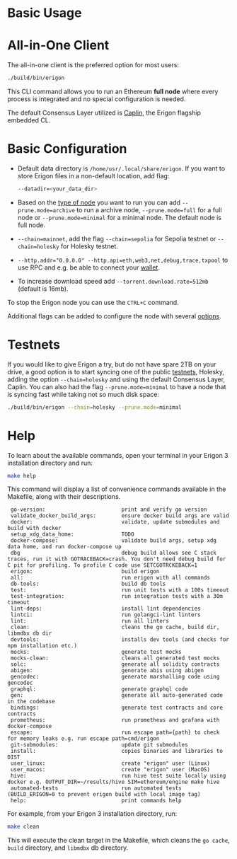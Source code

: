 # Basic Usage

# All-in-One Client

The all-in-one client is the preferred option for most users:

```bash
./build/bin/erigon
```

This CLI command allows you to run an Ethereum **full node** where every process is integrated and no special configuration is needed.

The default Consensus Layer utilized is [Caplin](./advanced/caplin.md), the Erigon flagship embedded CL.

# Basic Configuration​

* Default data directory is `/home/usr/.local/share/erigon`. If you want to store Erigon files in a non-default location, add flag:

    ```bash
    --datadir=<your_data_dir>
    ```

* Based on the [type of node](basic/node.md) you want to run you can add ```--prune.mode=archive``` to run a archive node, ```--prune.mode=full``` for a full node or ```--prune.mode=minimal``` for a minimal node.
The default node is full node.
* ```--chain=mainnet```, add the flag `--chain=sepolia` for Sepolia testnet or `--chain=holesky` for Holesky testnet.
* ```--http.addr="0.0.0.0" --http.api=eth,web3,net,debug,trace,txpool``` to use RPC and e.g. be able to connect your [wallet](basic/wallet.md).
* To increase download speed add ```--torrent.download.rate=512mb``` (default is 16mb).

To stop the Erigon node you can use the ```CTRL+C``` command.

Additional flags can be added to configure the node with several [options](/advanced/options.md).


# Testnets

If you would like to give Erigon a try, but do not have spare 2TB on your drive, a good option is to start syncing one of the public [testnets](basic/networks.md#testnets), Holesky, adding the option `--chain=holesky` and using the default Consensus Layer, Caplin. You can also had the flag `--prune.mode=minimal` to have a node that is syncing fast while taking not so much disk space:

```bash
./build/bin/erigon --chain=holesky --prune.mode=minimal
```

# Help

To learn about the available commands, open your terminal in your Erigon 3 installation directory and run:

```bash
make help
```
 
This command will display a list of convenience commands available in the Makefile, along with their descriptions.


```
 go-version:                        print and verify go version
 validate_docker_build_args:        ensure docker build args are valid
 docker:                            validate, update submodules and build with docker
 setup_xdg_data_home:               TODO
 docker-compose:                    validate build args, setup xdg data home, and run docker-compose up
 dbg                                debug build allows see C stack traces, run it with GOTRACEBACK=crash. You don't need debug build for C pit for profiling. To profile C code use SETCGOTRCKEBACK=1
 erigon:                            build erigon
 all:                               run erigon with all commands
 db-tools:                          build db tools
 test:                              run unit tests with a 100s timeout
 test-integration:                  run integration tests with a 30m timeout
 lint-deps:                         install lint dependencies
 lintci:                            run golangci-lint linters
 lint:                              run all linters
 clean:                             cleans the go cache, build dir, libmdbx db dir
 devtools:                          installs dev tools (and checks for npm installation etc.)
 mocks:                             generate test mocks
 mocks-clean:                       cleans all generated test mocks
 solc:                              generate all solidity contracts
 abigen:                            generate abis using abigen
 gencodec:                          generate marshalling code using gencodec
 graphql:                           generate graphql code
 gen:                               generate all auto-generated code in the codebase
 bindings:                          generate test contracts and core contracts
 prometheus:                        run prometheus and grafana with docker-compose
 escape:                            run escape path={path} to check for memory leaks e.g. run escape path=cmd/erigon
 git-submodules:                    update git submodules
 install:                           copies binaries and libraries to DIST
 user_linux:                        create "erigon" user (Linux)
 user_macos:                        create "erigon" user (MacOS)
 hive:                              run hive test suite locally using docker e.g. OUTPUT_DIR=~/results/hive SIM=ethereum/engine make hive
 automated-tests                    run automated tests (BUILD_ERIGON=0 to prevent erigon build with local image tag)
 help:                              print commands help

```

For example, from your Erigon 3 installation directory, run:

```bash
make clean
```

This will execute the clean target in the Makefile, which cleans the ```go cache```, ```build``` directory, and ```libmdbx``` db directory.